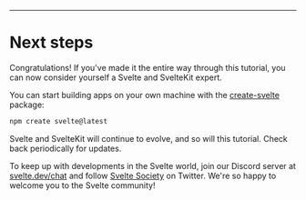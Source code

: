 ------
# **Next steps**
Congratulations! If you've made it the entire way through this tutorial, you can now consider yourself a Svelte and SvelteKit expert.

You can start building apps on your own machine with the [create-svelte](https://www.npmjs.com/package/create-svelte) package:
```bash 
npm create svelte@latest
```
Svelte and SvelteKit will continue to evolve, and so will this tutorial. Check back periodically for updates.

To keep up with developments in the Svelte world, join our Discord server at [svelte.dev/chat](https://svelte.dev/chat) and follow [Svelte Society](https://twitter.com/sveltesociety) on Twitter. We're so happy to welcome you to the Svelte community!
